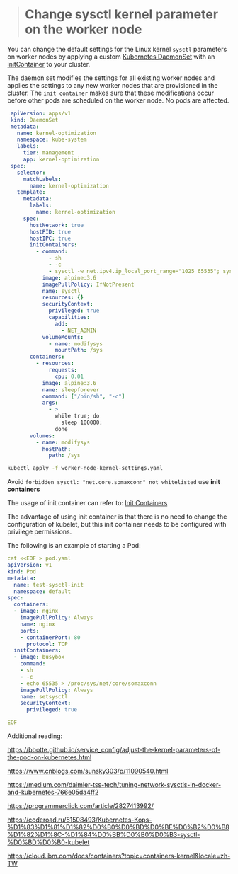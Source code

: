 

> # Change sysctl kernel parameter on the worker node





You can change the default settings for the Linux kernel `sysctl` parameters on worker nodes  by applying a custom [Kubernetes DaemonSet](https://nam06.safelinks.protection.outlook.com/?url=https%3A%2F%2Fkubernetes.io%2Fdocs%2Fconcepts%2Fworkloads%2Fcontrollers%2Fdaemonset%2F&data=04|01|andra.necula%40microsoft.com|2fcf29a4d4304106a08208d8ccf5693d|72f988bf86f141af91ab2d7cd011db47|1|0|637484701866203068|Unknown|TWFpbGZsb3d8eyJWIjoiMC4wLjAwMDAiLCJQIjoiV2luMzIiLCJBTiI6Ik1haWwiLCJXVCI6Mn0%3D|1000&sdata=KRWbAQRfxYNc%2BkEyMsHqaFuypSzUo0x%2B4%2BJSZCRnZfk%3D&reserved=0) with an [initContainer](https://nam06.safelinks.protection.outlook.com/?url=https%3A%2F%2Fkubernetes.io%2Fdocs%2Fconcepts%2Fworkloads%2Fpods%2Finit-containers%2F&data=04|01|andra.necula%40microsoft.com|2fcf29a4d4304106a08208d8ccf5693d|72f988bf86f141af91ab2d7cd011db47|1|0|637484701866203068|Unknown|TWFpbGZsb3d8eyJWIjoiMC4wLjAwMDAiLCJQIjoiV2luMzIiLCJBTiI6Ik1haWwiLCJXVCI6Mn0%3D|1000&sdata=ffEKKpcVoEbRkOv3ETRBxr0ZudUTXWGcR%2F5QwE49vCw%3D&reserved=0) to your cluster. 

The daemon set modifies the settings for all existing worker nodes and applies the settings to any new worker nodes that are provisioned in the cluster. The `init container` makes sure that these modifications occur before other pods are scheduled on the worker node. No pods are affected.



```yaml
 apiVersion: apps/v1
 kind: DaemonSet
 metadata:
   name: kernel-optimization
   namespace: kube-system
   labels:
     tier: management
     app: kernel-optimization
 spec:
   selector:
     matchLabels:
       name: kernel-optimization
   template:
     metadata:
       labels:
         name: kernel-optimization
     spec:
       hostNetwork: true
       hostPID: true
       hostIPC: true
       initContainers:
         - command:
             - sh
             - -c
             - sysctl -w net.ipv4.ip_local_port_range="1025 65535"; sysctl -w net.core.somaxconn=65535 >> /etc/sysctl.conf; sysctl -p;
           image: alpine:3.6
           imagePullPolicy: IfNotPresent
           name: sysctl
           resources: {}
           securityContext:
             privileged: true
             capabilities:
               add:
                 - NET_ADMIN
           volumeMounts:
             - name: modifysys
               mountPath: /sys
       containers:
         - resources:
             requests:
               cpu: 0.01
           image: alpine:3.6
           name: sleepforever
           command: ["/bin/sh", "-c"]
           args:
             - >
               while true; do
                 sleep 100000;
               done
       volumes:
         - name: modifysys
           hostPath:
             path: /sys
```



```bash
kubectl apply -f worker-node-kernel-settings.yaml
```







 Avoid `forbidden sysctl: "net.core.somaxconn" not whitelisted`  use **init containers**



The usage of init container can refer to: [Init Containers](https://kubernetes.io/docs/concepts/workloads/pods/init-containers/)

The advantage of using init container is that there is no need to change the configuration of kubelet, but this init container needs to be configured with privilege permissions.

The following is an example of starting a Pod:

```yaml
cat <<EOF > pod.yaml
apiVersion: v1
kind: Pod
metadata:
  name: test-sysctl-init
  namespace: default
spec:
  containers:
  - image: nginx
    imagePullPolicy: Always
    name: nginx
    ports:
    - containerPort: 80
      protocol: TCP
  initContainers:
  - image: busybox
    command:
    - sh
    - -c
    - echo 65535 > /proc/sys/net/core/somaxconn
    imagePullPolicy: Always
    name: setsysctl
    securityContext:
      privileged: true

EOF
```







Additional reading:

https://bbotte.github.io/service_config/adjust-the-kernel-parameters-of-the-pod-on-kubernetes.html

https://www.cnblogs.com/sunsky303/p/11090540.html

https://medium.com/daimler-tss-tech/tuning-network-sysctls-in-docker-and-kubernetes-766e05da4ff2

https://programmerclick.com/article/2827413992/

https://coderoad.ru/51508493/Kubernetes-Kops-%D1%83%D1%81%D1%82%D0%B0%D0%BD%D0%BE%D0%B2%D0%B8%D1%82%D1%8C-%D1%84%D0%BB%D0%B0%D0%B3-sysctl-%D0%BD%D0%B0-kubelet

https://cloud.ibm.com/docs/containers?topic=containers-kernel&locale=zh-TW